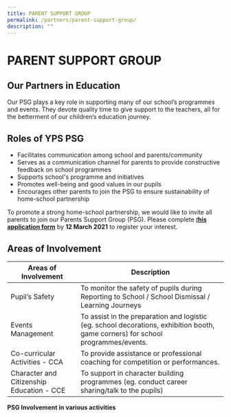 ```yaml
---
title: PARENT SUPPORT GROUP
permalink: /partners/parent-support-group/
description: ""
---
```

# PARENT SUPPORT GROUP

Our Partners in Education
-------------------------

  

Our PSG plays a key role in supporting many of our school’s programmes and events. They devote quality time to give support to the teachers, all for the betterment of our children’s education journey.

**Roles of YPS PSG**
--------------------

*   Facilitates communication among school and parents/community
*   Serves as a communication channel for parents to provide constructive feedback on school programmes
*   Supports school's programme and initiatives
*   Promotes well-being and good values in our pupils
*   Encourages other parents to join the PSG to ensure sustainability of home-school partnership

To promote a strong home-school partnership, we would like to invite all parents to join our Parents Support Group (PSG). Please complete [_t_**his application form**](https://form.gov.sg/5ff29766d9174700125b68d6) by **12 March 2021** to register your interest. 

**Areas of Involvement**
------------------------

| Areas of Involvement                      | Description                                                                                                                      |
|-------------------------------------------|----------------------------------------------------------------------------------------------------------------------------------|
| Pupil’s Safety                            | To monitor the safety of pupils during Reporting to School / School Dismissal / Learning Journeys                                |
| Events Management                         | To assist in the preparation and logistic (eg. school decorations, exhibition booth, game corners) for school programmes/events. |
| Co-curricular Activities - CCA            | To provide assistance or professional coaching for competition or performances.                                                  |
| Character and Citizenship Education - CCE | To support in character building programmes (eg. conduct career sharing/talk to the pupils)                                      |

**PSG Involvement in various activities**